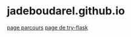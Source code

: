 # jadeboudarel.github.io
[page parcours](https://jadeboudarel.github.io/visu-velo/static/parcours.html)
[page de try-flask](https://github.com/jadeBoudarel/try-flask)
